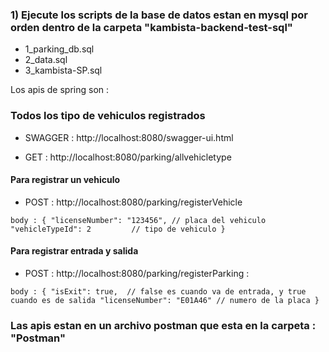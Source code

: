 ### 1) Ejecute los scripts de la base de datos estan en mysql por orden dentro de la carpeta "kambista-backend-test-sql"

- 1_parking_db.sql
- 2_data.sql
- 3_kambista-SP.sql

Los apis de spring son :

### Todos los tipo de vehiculos registrados

- SWAGGER : http://localhost:8080/swagger-ui.html

- GET : http://localhost:8080/parking/allvehicletype 

#### Para registrar un vehiculo
- POST : http://localhost:8080/parking/registerVehicle

``
body :
{
  "licenseNumber": "123456", // placa del vehiculo
  "vehicleTypeId": 2		 // tipo de vehiculo
}
``

#### Para registrar entrada y salida
- POST : http://localhost:8080/parking/registerParking :

``
body :
{
  "isExit": true,  // false es cuando va de entrada, y true cuando es de salida
  "licenseNumber": "E01A46" // numero de la placa
}
``

### Las apis estan en un archivo postman que esta en la carpeta : "Postman"
